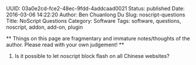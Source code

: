 UUID: 03a0e2cd-fce2-48ec-9fdd-4addcaad0021
Status: published
Date: 2016-03-06 14:22:20
Author: Ben Chuanlong Du
Slug: noscript-questions
Title: NoScript Questions
Category: Software
Tags: software, questions, noscript, addon, add-on, plugin

**
Things on this page are
fragmentary and immature notes/thoughts of the author.
Please read with your own judgement!
**

1. Is it possible to let noscript block flash on all Chinese websites?

